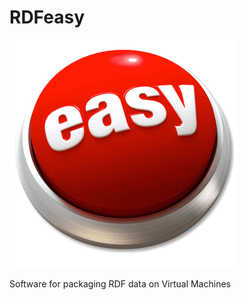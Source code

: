 RDFeasy
=======

![Red Round Easy Button](https://raw.githubusercontent.com/paulhoule/images/master/EZ_button.png)

Software for packaging RDF data on Virtual Machines
